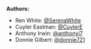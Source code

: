 **Authors:**
- Ren White: [@SerenaWhite](https://github.com/SerenaWhite)
- Cuyler Eastman: [@CuylerE](https://github.com/CuylerE)
- Anthony Irwin: [@anthonyi7](https://github.com/anthonyi7)
- Donnie Gilbert: [@donnie721](https://github.com/donnie721)
